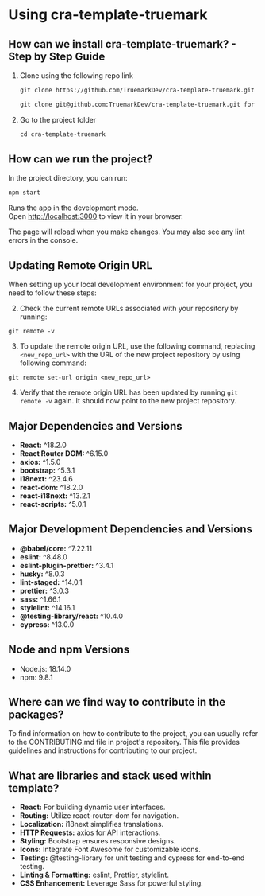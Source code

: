 # Using cra-template-truemark

## How can we install cra-template-truemark? - Step by Step Guide

1. Clone using the following repo link

   ```md
   git clone https://github.com/TruemarkDev/cra-template-truemark.git for https.

   git clone git@github.com:TruemarkDev/cra-template-truemark.git for ssh.
   
   ```

2. Go to the project folder

   ```md
   cd cra-template-truemark
   ```

## How can we run the project?

In the project directory, you can run:

   ```md
   npm start
   ```

Runs the app in the development mode.\
 Open [http://localhost:3000](http://localhost:3000) to view it in your browser.

The page will reload when you make changes.
You may also see any lint errors in the console.

## Updating Remote Origin URL

When setting up your local development environment for your project, you need to follow these steps:

2. Check the current remote URLs associated with your repository by running:

```
git remote -v

```
3. To update the remote origin URL, use the following command, replacing `<new_repo_url>` with the URL of the new project repository by using following command:

```
git remote set-url origin <new_repo_url>

```
4. Verify that the remote origin URL has been updated by running `git remote -v` again. It should now point to the new project repository.

## Major Dependencies and Versions

- **React:** ^18.2.0
- **React Router DOM:** ^6.15.0
- **axios:** ^1.5.0
- **bootstrap:** ^5.3.1
- **i18next:** ^23.4.6
- **react-dom:** ^18.2.0
- **react-i18next:** ^13.2.1
- **react-scripts:** ^5.0.1

## Major Development Dependencies and Versions

- **@babel/core:** ^7.22.11
- **eslint:** ^8.48.0
- **eslint-plugin-prettier:** ^3.4.1
- **husky:** ^8.0.3
- **lint-staged:** ^14.0.1
- **prettier:** ^3.0.3
- **sass:** ^1.66.1
- **stylelint:** ^14.16.1
- **@testing-library/react:** ^10.4.0
- **cypress:** ^13.0.0


## Node and npm Versions

- Node.js: 18.14.0
- npm: 9.8.1

## Where can we find way to contribute in the packages?

To find information on how to contribute to the project, you can usually refer to the CONTRIBUTING.md file in project's repository. This file provides guidelines and instructions for contributing to our project.

## What are libraries and stack used within template?

- **React:** For building dynamic user interfaces.
- **Routing:** Utilize react-router-dom for navigation.
- **Localization:** i18next simplifies translations.
- **HTTP Requests:** axios for API interactions.
- **Styling:** Bootstrap ensures responsive designs.
- **Icons:** Integrate Font Awesome for customizable icons.
- **Testing:** @testing-library for unit testing and cypress for end-to-end testing.
- **Linting & Formatting:** eslint, Prettier, stylelint.
- **CSS Enhancement:** Leverage Sass for powerful styling.
